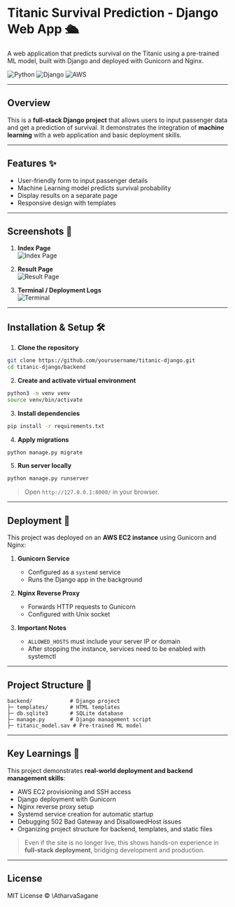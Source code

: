 # Titanic Survival Prediction - Django Web App 🛳️

A web application that predicts survival on the Titanic using a pre-trained ML model, built with Django and deployed with Gunicorn and Nginx.  

![Python](https://img.shields.io/badge/Python-3.12-blue) ![Django](https://img.shields.io/badge/Django-5.2.6-green) ![AWS](https://img.shields.io/badge/AWS-EC2-orange)

---

## Overview

This is a **full-stack Django project** that allows users to input passenger data and get a prediction of survival. It demonstrates the integration of **machine learning** with a web application and basic deployment skills.

---

## Features ✨

- User-friendly form to input passenger details  
- Machine Learning model predicts survival probability  
- Display results on a separate page  
- Responsive design with templates  

---

## Screenshots 📸
1. **Index Page**  
![Index Page](https://github.com/user-attachments/assets/62dabba0-7762-4a96-a9c1-1d2afaf74050)

2. **Result Page**  
![Result Page](https://github.com/user-attachments/assets/1d684e05-d7e5-42e5-9f7f-af6e9d669ba1)

3. **Terminal / Deployment Logs**  
![Terminal](https://github.com/user-attachments/assets/d9572c46-b62d-4ba7-bdf1-93118c9bd18c)
---

## Installation & Setup 🛠️

1. **Clone the repository**  
```bash
git clone https://github.com/yourusername/titanic-django.git
cd titanic-django/backend
```

2. **Create and activate virtual environment**
```bash
python3 -m venv venv
source venv/bin/activate
```

3. **Install dependencies**
```bash
pip install -r requirements.txt
```

4. **Apply migrations**
```bash
python manage.py migrate
```

5. **Run server locally**
```bash
python manage.py runserver
```
> Open `http://127.0.0.1:8000/` in your browser.

---

## Deployment 🚀

This project was deployed on an **AWS EC2 instance** using Gunicorn and Nginx:

1. **Gunicorn Service**

   * Configured as a `systemd` service
   * Runs the Django app in the background

2. **Nginx Reverse Proxy**

   * Forwards HTTP requests to Gunicorn
   * Configured with Unix socket

3. **Important Notes**

   * `ALLOWED_HOSTS` must include your server IP or domain
   * After stopping the instance, services need to be enabled with systemctl

---

## Project Structure 📂

```
backend/            # Django project
├─ templates/       # HTML templates
├─ db.sqlite3       # SQLite database
├─ manage.py        # Django management script
├─ titanic_model.sav # Pre-trained ML model
```

---

## Key Learnings 🧠

This project demonstrates **real-world deployment and backend management skills**:

* AWS EC2 provisioning and SSH access
* Django deployment with Gunicorn
* Nginx reverse proxy setup
* Systemd service creation for automatic startup
* Debugging 502 Bad Gateway and DisallowedHost issues
* Organizing project structure for backend, templates, and static files

> Even if the site is no longer live, this shows hands-on experience in **full-stack deployment**, bridging development and production.

---

## License

MIT License © \AtharvaSagane
